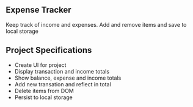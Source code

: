 ## Expense Tracker

Keep track of income and expenses. Add and remove items and save to local storage

## Project Specifications

- Create UI for project
- Display transaction and income totals
- Show balance, expense and income totals
- Add new transation and reflect in total
- Delete items from DOM
- Persist to local storage


